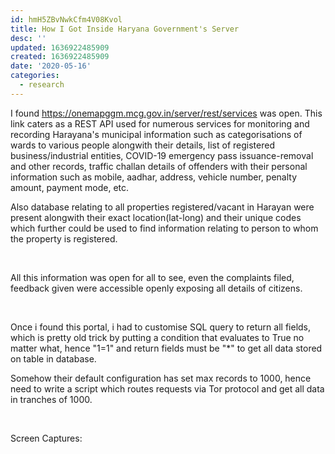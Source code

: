 ```yaml
---
id: hmH5ZBvNwkCfm4V08Kvol
title: How I Got Inside Haryana Government's Server
desc: ''
updated: 1636922485909
created: 1636922485909
date: '2020-05-16'
categories:
  - research
---
```


I found https://onemapggm.mcg.gov.in/server/rest/services was open. This link caters as a REST API used for numerous services for monitoring and recording Harayana's municipal information such as categorisations of wards to various people alongwith their details, list of registered business/industrial entities, COVID-19 emergency pass issuance-removal and other records, traffic challan details of offenders with their personal information such as mobile, aadhar, address, vehicle number, penalty amount, payment mode, etc.

Also database relating to all properties registered/vacant in Harayan were present alongwith their exact location(lat-long) and their unique codes which further could be used to find information relating to person to whom the property is registered.

 

All this information was open for all to see, even the complaints filed, feedback given were accessible openly exposing all details of citizens.

 

Once i found this portal, i had to customise SQL query to return all fields, which is pretty old trick by putting a condition that evaluates to True no matter what, hence "1=1" and return fields must be "\*" to get all data stored on table in database.

Somehow their default configuration has set max records to 1000, hence need to write a script which routes requests via Tor protocol and get all data in tranches of 1000.

 

Screen Captures:
